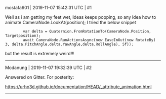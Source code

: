 mostafa901 | 2019-11-07 15:42:31 UTC | #1

Well as i am getting my feet wet, Ideas keeps popping, so any Idea how to animate CameraNode.LookAt(position);
I tried the below snippet
 
            var delta = Quaternion.FromRotationTo(CameraNode.Position, Targetposition);
			await CameraNode.RunActionsAsync(new EaseInOut(new RotateBy( 3, delta.PitchAngle,delta.YawAngle,delta.RollAngle), 5f));

but the result is extremely weird!!!

-------------------------

Modanung | 2019-11-07 19:32:39 UTC | #2

Answered on Gitter. For posterity:

https://urho3d.github.io/documentation/HEAD/_attribute_animation.html

-------------------------

